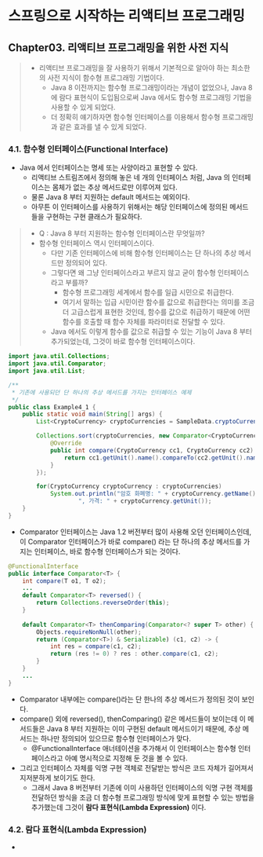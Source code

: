 # 스프링으로 시작하는 리액티브 프로그래밍
## Chapter03. 리액티브 프로그래밍을 위한 사전 지식
> - 리액티브 프로그래밍을 잘 사용하기 위해서 기본적으로 알아야 하는 최소한의 사전 지식이 함수형 프로그래밍 기법이다.
>   - Java 8 이전까지는 함수형 프로그래밍이라는 개념이 없었으나, Java 8에 람다 표현식이 도입됨으로써 Java 에서도 함수형 프로그래밍 기법을 사용할 수 있게 되었다.
>   - 더 정확히 얘기하자면 함수형 인터페이스를 이용해서 함수형 프로그래밍과 같은 효과를 낼 수 있게 되었다.
### 4.1. 함수형 인터페이스(Functional Interface)
- Java 에서 인터페이스는 명세 또는 사양이라고 표현할 수 있다.
  - 리액티브 스트림즈에서 정의해 놓은 네 개의 인터페이스 처럼, Java 의 인터페이스는 몸체가 없는 추상 메서드로만 이루어져 있다.
  - 물론 Java 8 부터 지원하는 default 메서드는 예외이다.
  - 아무튼 이 인터페이스를 사용하기 위해서는 해당 인터페이스에 정의된 메서드들을 구현하는 구현 클래스가 필요하다.
> - Q : Java 8 부터 지원하는 함수형 인터페이스란 무엇일까?
> - 함수형 인터페이스 역시 인터페이스이다.
>   - 다만 기존 인터페이스에 비해 함수형 인터페이스는 단 하나의 추상 메서드만 정의되어 있다.
>   - 그렇다면 왜 그냥 인터페이스라고 부르지 않고 굳이 함수형 인터페이스라고 부를까?
>     - 함수형 프로그래밍 세계에서 함수를 일급 시민으로 취급한다.
>     - 여기서 말하는 입급 시민이란 함수를 값으로 취급한다는 의미를 조금 더 고급스럽게 표현한 것인데, 함수를 값으로 취급하기 때문에 어떤 함수를 호출할 때 함수 자체를 파라미터로 전달할 수 있다.
>   - Java 에서도 이렇게 함수를 값으로 취급할 수 있는 기능이 Java 8 부터 추가되었는데, 그것이 바로 함수형 인터페이스이다.
```java
import java.util.Collections;
import java.util.Comparator;
import java.util.List;

/**
 * 기존에 사용되던 단 하나의 추상 메서드를 가지는 인터페이스 예제
 */
public class Example4_1 {
    public static void main(String[] args) {
        List<CryptoCurrency> cryptoCurrencies = SampleData.cryptoCurrencies;

        Collections.sort(cryptoCurrencies, new Comparator<CryptoCurrency>() {
            @Override
            public int compare(CryptoCurrency cc1, CryptoCurrency cc2) {
                return cc1.getUnit().name().compareTo(cc2.getUnit().name());
            }
        });

        for(CryptoCurrency cryptoCurrency : cryptoCurrencies)
            System.out.println("암호 화폐명: " + cryptoCurrency.getName() +
                    ", 가격: " + cryptoCurrency.getUnit());
    }
}
```
- Comparator 인터페이스는 Java 1.2 버전부터 많이 사용해 오던 인터페이스인데, 이 Comparator 인터페이스가 바로 compare() 라는 단 하나의 추상 메서드를 가지는 인터페이스, 바로 함수형 인터페이스가 되는 것이다.
```java
@FunctionalInterface
public interface Comparator<T> {
    int compare(T o1, T o2);
    ...
    default Comparator<T> reversed() {
        return Collections.reverseOrder(this);
    }
    
    default Comparator<T> thenComparing(Comparator<? super T> other) {
        Objects.requireNonNull(other);
        return (Comparator<T>) & Serializable) (c1, c2) -> {
            int res = compare(c1, c2);
            return (res != 0) ? res : other.compare(c1, c2);
        }
    }
    ...
}
```
- Comparator 내부에는 compare()라는 단 한나의 추상 메서드가 정의된 것이 보인다.
- compare() 외에 reversed(), thenComparing() 같은 메서드들이 보이는데 이 메서드들은 Java 8 부터 지원하는 이미 구현된 default 메서드이기 때문에, 추상 메서드는 하나만 정의되어 있으므로 함수형 인터페이스가 맞다.
  - @FunctionalInterface 애너테이션을 추가해서 이 인터페이스는 함수형 인터페이스라고 아예 명시적으로 지정해 둔 것을 볼 수 있다.
- 그리고 인터페이스 자체를 익명 구현 객체로 전달받는 방식은 코드 자체가 길어져서 지저분하게 보이기도 한다.
  - 그래서 Java 8 버전부터 기존에 이미 사용하던 인터페이스의 익명 구현 객체를 전달하던 방식을 조금 더 함수형 프로그래밍 방식에 맞게 표현할 수 있는 방법을 추가했는데 그것이 **람다 표현식(Lambda Expression)** 이다.
### 4.2. 람다 표현식(Lambda Expression)
-
